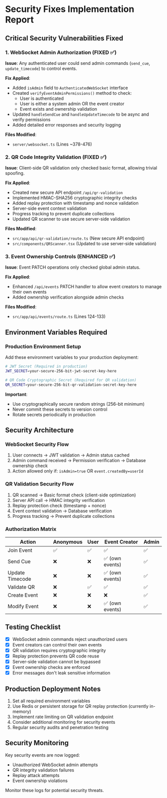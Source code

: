 # Security Fixes Implementation Report

## Critical Security Vulnerabilities Fixed

### 1. WebSocket Admin Authorization (FIXED ✅)

**Issue**: Any authenticated user could send admin commands (`send_cue`, `update_timecode`) to control events.

**Fix Applied**:
- Added `isAdmin` field to `AuthenticatedWebSocket` interface
- Created `verifyEventAdminPermissions()` method to check:
  - User is authenticated
  - User is either a system admin OR the event creator
  - Event exists and ownership validation
- Updated `handleSendCue` and `handleUpdateTimecode` to be async and verify permissions
- Added detailed error responses and security logging

**Files Modified**:
- `server/websocket.ts` (Lines ~378-476)

### 2. QR Code Integrity Validation (FIXED ✅)

**Issue**: Client-side QR validation only checked basic format, allowing trivial spoofing.

**Fix Applied**:
- Created new secure API endpoint `/api/qr-validation`
- Implemented HMAC-SHA256 cryptographic integrity checks
- Added replay protection with timestamp and nonce validation
- Server-side event context validation
- Progress tracking to prevent duplicate collections
- Updated QR scanner to use secure server-side validation

**Files Modified**:
- `src/app/api/qr-validation/route.ts` (New secure API endpoint)
- `src/components/QRScanner.tsx` (Updated to use server-side validation)

### 3. Event Ownership Controls (ENHANCED ✅)

**Issue**: Event PATCH operations only checked global admin status.

**Fix Applied**:
- Enhanced `/api/events` PATCH handler to allow event creators to manage their own events
- Added ownership verification alongside admin checks

**Files Modified**:
- `src/app/api/events/route.ts` (Lines 124-133)

## Environment Variables Required

### Production Environment Setup

Add these environment variables to your production deployment:

```bash
# JWT Secret (Required in production)
JWT_SECRET=your-secure-256-bit-jwt-secret-key-here

# QR Code Cryptographic Secret (Required for QR validation)
QR_SECRET=your-secure-256-bit-qr-validation-secret-key-here
```

**Important**: 
- Use cryptographically secure random strings (256-bit minimum)
- Never commit these secrets to version control
- Rotate secrets periodically in production

## Security Architecture

### WebSocket Security Flow
1. User connects → JWT validation → Admin status cached
2. Admin command received → Permission verification → Database ownership check
3. Action allowed only if: `isAdmin=true` OR `event.createdBy=userId`

### QR Validation Security Flow
1. QR scanned → Basic format check (client-side optimization)
2. Server API call → HMAC integrity verification
3. Replay protection check (timestamp + nonce)
4. Event context validation → Database verification
5. Progress tracking → Prevent duplicate collections

### Authorization Matrix

| Action | Anonymous | User | Event Creator | Admin |
|--------|-----------|------|---------------|-------|
| Join Event | ✅ | ✅ | ✅ | ✅ |
| Send Cue | ❌ | ❌ | ✅ (own events) | ✅ |
| Update Timecode | ❌ | ❌ | ✅ (own events) | ✅ |
| Validate QR | ❌ | ✅ | ✅ | ✅ |
| Create Event | ❌ | ❌ | ❌ | ✅ |
| Modify Event | ❌ | ❌ | ✅ (own events) | ✅ |

## Testing Checklist

- [x] WebSocket admin commands reject unauthorized users
- [x] Event creators can control their own events
- [x] QR validation requires cryptographic integrity
- [x] Replay protection prevents QR code reuse
- [x] Server-side validation cannot be bypassed
- [x] Event ownership checks are enforced
- [x] Error messages don't leak sensitive information

## Production Deployment Notes

1. Set all required environment variables
2. Use Redis or persistent storage for QR replay protection (currently in-memory)
3. Implement rate limiting on QR validation endpoint
4. Consider additional monitoring for security events
5. Regular security audits and penetration testing

## Security Monitoring

Key security events are now logged:
- Unauthorized WebSocket admin attempts
- QR integrity validation failures
- Replay attack attempts
- Event ownership violations

Monitor these logs for potential security threats.